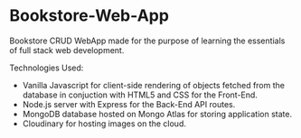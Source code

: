 # Bookstore-Web-App
Bookstore CRUD WebApp made for the purpose of learning the essentials of full stack web development.

Technologies Used:
* Vanilla Javascript for client-side rendering of objects fetched from the database in conjuction with HTML5 and CSS for the Front-End.
* Node.js server with Express for the Back-End API routes.
* MongoDB database hosted on Mongo Atlas for storing application state.
* Cloudinary for hosting images on the cloud.
